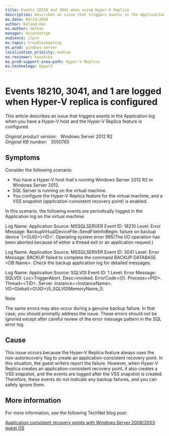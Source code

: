 ```yaml
---
title: Events 18210 and 3041 when using Hyper-V Replica
description: Describes an issue that triggers events in the Application log when you have a Hyper-V host that's running Windows Server 2012. This issue involves the Hyper-V Replica feature. The events can be safely ignored.
ms.date: 09/14/2020
author: Deland-Han
ms.author: delhan
manager: dscontentpm
audience: itpro
ms.topic: troubleshooting
ms.prod: windows-server
localization_priority: medium
ms.reviewer: kaushika
ms.prod-support-area-path: Hyper-V Replica
ms.technology: HyperV
---
```

# Events 18210, 3041, and 1 are logged when Hyper-V replica is configured

This article describes an issue that triggers events in the Application log when you have a Hyper-V host and the Hyper-V Replica feature is configured.

_Original product version:_ &nbsp; Windows Server 2012 R2  
_Original KB number:_ &nbsp; 3050765

## Symptoms

Consider the following scenario:

- You have a Hyper-V host that's running Windows Server 2012 R2 or Windows Server 2012.
- SQL Server is running on the virtual machine.
- You configure the Hyper-V Replica feature for the virtual machine, and a VSS snapshot (application-consistent recovery point) is enabled.

In this scenario, the following events are periodically logged in the Application log on the virtual machine:

Log Name: Application
Source: MSSQLSERVER
Event ID: 18210
Level: Error
Message: BackupVirtualDeviceFile::SendFileInfoBegin: failure on backup device '{\<GUID>}\<ID>'. Operating system error 995(The I/O operation has been aborted because of either a thread exit or an application request.)

Log Name: Application
Source: MSSQLSERVER
Event ID: 3041
Level: Error
Message: BACKUP failed to complete the command BACKUP DATABASE \<DB Name>. Check the backup application log for detailed messages.

Log Name: Application
Source: SQLVDI
Event ID: 1
Level: Error
Message: SQLVDI: Loc=TriggerAbort. Desc=invoked. ErrorCode=(0). Process=\<PID>. Thread=\<TID>. Server. Instance=\<InstanceName>. VD=Global\{\<GUID>}5_SQLVDIMemoryName_0.

> [!NOTE]
> The same errors may also occur during a genuine backup failure. In that case, you should promptly address the issue. Those errors should not be ignored except after careful review of the error message pattern in the SQL error log.

## Cause

This issue occurs because the Hyper-V Replica feature always uses the non-autorecovery  flag to create an application-consistent recovery point. In this situation, the guest writers report the failure. However, when Hyper-V Replica creates an application-consistent recovery point, it also creates a VSS snapshot, and the events are logged after the VSS snapshot is created. Therefore, these events do not indicate any backup failures, and you can safely ignore them. 

## More information

For more information, see the following TechNet blog post:

[Application consistent recovery points with Windows Server 2008/2003 guest OS](https://blogs.technet.com/b/virtualization/archive/2014/05/20/application-consistent-recovery-points-with-an-older-guest-os.aspx)
